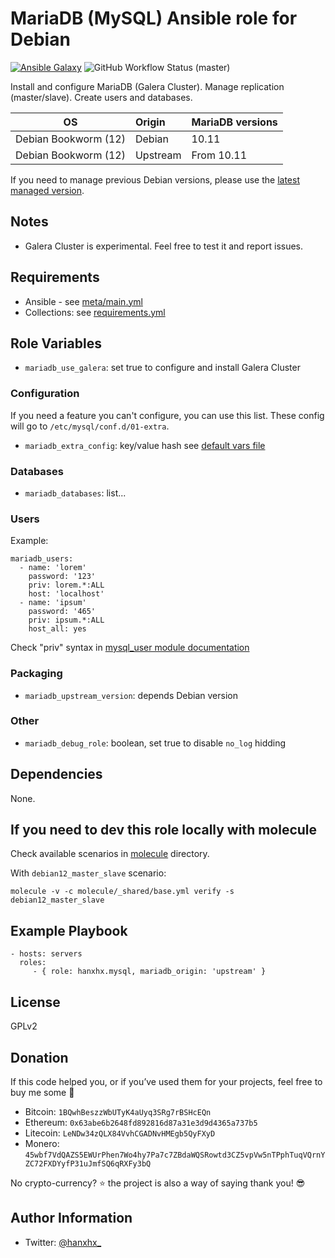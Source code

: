 MariaDB (MySQL) Ansible role for Debian
=======================================

[![Ansible Galaxy](http://img.shields.io/badge/ansible--galaxy-HanXHX.mysql-blue.svg)](https://galaxy.ansible.com/HanXHX/mysql) ![GitHub Workflow Status (master)](https://img.shields.io/github/actions/workflow/status/hanxhx/ansible-mysql/molecule.yml?branch=master)

Install and configure MariaDB (Galera Cluster). Manage replication (master/slave). Create users and databases.

|          OS          | Origin    | MariaDB versions |
|:--------------------:|:----------|:-----------------|
| Debian Bookworm (12) | Debian    | 10.11            |
| Debian Bookworm (12) | Upstream  | From 10.11       |

If you need to manage previous Debian versions, please use the [latest managed version](https://github.com/HanXHX/ansible-mysql/releases/tag/2.2.1).


Notes
-----

* Galera Cluster is experimental. Feel free to test it and report issues.

Requirements
------------

- Ansible - see [meta/main.yml](meta/main.yml)
- Collections: see [requirements.yml](requirements.yml)

Role Variables
--------------

- `mariadb_use_galera`: set true to configure and install Galera Cluster

### Configuration

If you need a feature you can't configure, you can use this list. These config will go to `/etc/mysql/conf.d/01-extra`.

- `mariadb_extra_config`: key/value hash see [default vars file](defaults/main.yml)

### Databases

- `mariadb_databases`: list...

### Users

Example:

```
mariadb_users:
  - name: 'lorem'
    password: '123'
    priv: lorem.*:ALL
    host: 'localhost'
  - name: 'ipsum'
    password: '465'
    priv: ipsum.*:ALL
    host_all: yes
```

Check "priv" syntax in [mysql\_user module documentation](https://docs.ansible.com/ansible/latest/collections/community/mysql/mysql_user_module.html)

### Packaging

- `mariadb_upstream_version`: depends Debian version

### Other

- `mariadb_debug_role`: boolean, set true to disable `no_log` hidding

Dependencies
------------

None.

If you need to dev this role locally with molecule
--------------------------------------------------

Check available scenarios in [molecule](molecule) directory.

With `debian12_master_slave` scenario:

```commandline
molecule -v -c molecule/_shared/base.yml verify -s debian12_master_slave
```

Example Playbook
----------------

    - hosts: servers
      roles:
         - { role: hanxhx.mysql, mariadb_origin: 'upstream' }

License
-------

GPLv2

Donation
--------

If this code helped you, or if you’ve used them for your projects, feel free to buy me some :beers:

- Bitcoin: `1BQwhBeszzWbUTyK4aUyq3SRg7rBSHcEQn`
- Ethereum: `0x63abe6b2648fd892816d87a31e3d9d4365a737b5`
- Litecoin: `LeNDw34zQLX84VvhCGADNvHMEgb5QyFXyD`
- Monero: `45wbf7VdQAZS5EWUrPhen7Wo4hy7Pa7c7ZBdaWQSRowtd3CZ5vpVw5nTPphTuqVQrnYZC72FXDYyfP31uJmfSQ6qRXFy3bQ`

No crypto-currency? :star: the project is also a way of saying thank you! :sunglasses:

Author Information
------------------

- Twitter: [@hanxhx_](https://twitter.com/hanxhx_)
